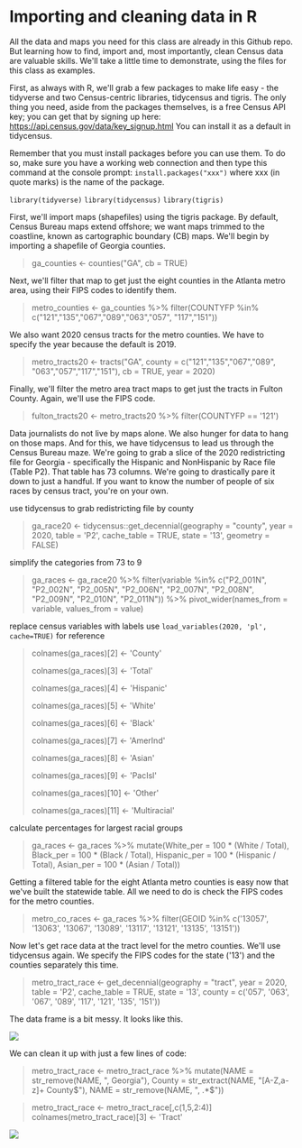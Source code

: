 # Importing and cleaning data in R

All the data and maps you need for this class are already in this Github repo. But learning how to find, import and, most importantly, clean Census data are valuable skills. We'll take a little time to demonstrate, using the files for this class as examples.

First, as always with R, we'll grab a few packages to make life easy - the tidyverse and two Census-centric libraries, tidycensus and tigris. The only thing you need, aside from the packages themselves, is a free Census API key; you can get that by signing up here: <https://api.census.gov/data/key_signup.html> You can install it as a default in tidycensus.

Remember that you must install packages before you can use them. To do so, make sure you have a working web connection and then type this command at the console prompt: <code>install.packages("xxx")</code> where xxx (in quote marks) is the name of the package.

<code>library(tidyverse)</code>
<code>library(tidycensus)</code>
<code>library(tigris)</code>

First, we'll import maps (shapefiles) using the tigris package. By default, Census Bureau maps extend offshore; we want maps trimmed to the coastline, known as cartographic boundary (CB) maps. We'll begin by importing a shapefile of Georgia counties.

> ga_counties <- counties("GA", cb = TRUE)

Next, we'll filter that map to get just the eight counties in the Atlanta metro area, using their FIPS codes to identify them.

> metro_counties <- ga_counties %>% 
  filter(COUNTYFP %in% c("121","135","067","089","063","057",
                         "117","151"))

We also want 2020 census tracts for the metro counties. We have to specify the year because the default is 2019.

> metro_tracts20 <- tracts("GA", county = c("121","135","067","089",
                                          "063","057","117","151"), 
                         cb = TRUE, year = 2020)

Finally, we'll filter the metro area tract maps to get just the tracts in Fulton County. Again, we'll use the FIPS code.

> fulton_tracts20 <- metro_tracts20 %>% 
  filter(COUNTYFP == '121')

Data journalists do not live by maps alone. We also hunger for data to hang on those maps. And for this, we have tidycensus to lead us through the Census Bureau maze. We're going to grab a slice of the 2020 redistricting file for Georgia - specifically the Hispanic and NonHispanic by Race file (Table P2). That table has 73 columns. We're going to drastically pare it down to just a handful. If you want to know the number of people of six races by census tract, you're on your own.

use tidycensus to grab redistricting file by county
> ga_race20 <- tidycensus::get_decennial(geography = "county", 
                                       year = 2020,
                                       table = 'P2',
                                       cache_table = TRUE,
                                       state = '13',
                                       geometry = FALSE) 

simplify the categories from 73 to 9
> ga_races <- ga_race20 %>% 
  filter(variable %in% c("P2_001N", "P2_002N", "P2_005N", "P2_006N",
                         "P2_007N", "P2_008N", "P2_009N",
                          "P2_010N", "P2_011N")) %>% 
  pivot_wider(names_from = variable, values_from = value)

replace census variables with labels
use `load_variables(2020, 'pl', cache=TRUE)` for reference 
> colnames(ga_races)[2] <- 'County'
> 
> colnames(ga_races)[3] <- 'Total'
> 
> colnames(ga_races)[4] <- 'Hispanic'
> 
> colnames(ga_races)[5] <- 'White'
> 
> colnames(ga_races)[6] <- 'Black'
> 
> colnames(ga_races)[7] <- 'AmerInd'
> 
> colnames(ga_races)[8] <- 'Asian'
> 
> colnames(ga_races)[9] <- 'PacIsl'
> 
> colnames(ga_races)[10] <- 'Other'
> 
> colnames(ga_races)[11] <- 'Multiracial'

calculate percentages for largest racial groups
> ga_races <- ga_races %>% 
  mutate(White_per = 100 * (White / Total),
         Black_per = 100 * (Black / Total),
         Hispanic_per = 100 * (Hispanic / Total),
         Asian_per = 100 * (Asian / Total))
         
Getting a filtered table for the eight Atlanta metro counties is easy now that we've built the statewide table. All we need to do is check the FIPS codes for the metro counties.

> metro_co_races <- ga_races %>% 
  filter(GEOID %in% c('13057', '13063', '13067', '13089', '13117',
                      '13121', '13135', '13151'))
                      
Now let's get race data at the tract level for the metro counties. We'll use tidycensus again. We specify the FIPS codes for the state ('13') and the counties separately this time.

> metro_tract_race <- get_decennial(geography = "tract", 
                                year = 2020,
                                table = 'P2',
                                cache_table = TRUE,
                                state = '13',
                                county = c('057', '063', 
                                           '067', '089', 
                                           '117',
                                           '121', '135', 
                                           '151'))
                                           
The data frame is a bit messy. It looks like this.

![](https://github.com/roncampbell/NICAR2022/blob/images/metro_tract_race.png)

We can clean it up with just a few lines of code:

> metro_tract_race <- metro_tract_race %>% 
  mutate(NAME = str_remove(NAME, ", Georgia"),
         County = str_extract(NAME, "[A-Z,a-z]+ County$"),
         NAME = str_remove(NAME, ", .*$"))
         
> metro_tract_race <- metro_tract_race[,c(1,5,2:4)]
> colnames(metro_tract_race)[3] <- 'Tract'

![](https://github.com/roncampbell/NICAR2022/blob/images/metro_tract_race2.png)

